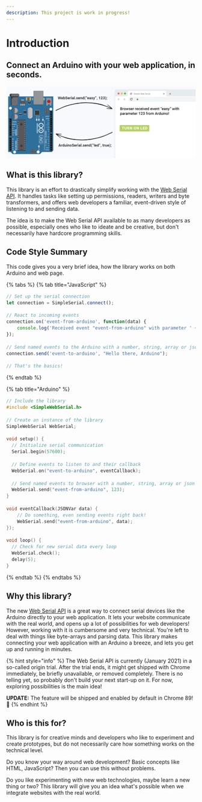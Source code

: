 ```yaml
---
description: This project is work in progress!
---
```


# Introduction

## Connect an Arduino with your web application, in seconds.

![](.gitbook/assets/titelbild-v4.jpg)

## What is this library?

This library is an effort to drastically simplify working with the [Web Serial API](https://wicg.github.io/serial/). It handles tasks like setting up permissions, readers, writers and byte transformers, and offers web developers a familiar, event-driven style of listening to and sending data.

The idea is to make the Web Serial API available to as many developers as possible, especially ones who like to ideate and be creative, but don't necessarily have hardcore programming skills.

## Code Style Summary

This code gives you a very brief idea, how the library works on both Arduino and web page.

{% tabs %}
{% tab title="JavaScript" %}
```javascript
// Set up the serial connection
let connection = SimpleSerial.connect();

// React to incoming events
connection.on('event-from-arduino', function(data) {
    console.log('Received event "event-from-arduino" with parameter ' + data)
});

// Send named events to the Arduino with a number, string, array or json object
connection.send('event-to-arduino', "Hello there, Arduino");

// That's the basics!
```
{% endtab %}

{% tab title="Arduino" %}
```c
// Include the library
#include <SimpleWebSerial.h>

// Create an instance of the library
SimpleWebSerial WebSerial;

void setup() {
  // Initialize serial communication
  Serial.begin(57600);
  
  // Define events to listen to and their callback
  WebSerial.on("event-to-arduino", eventCallback); 
  
  // Send named events to browser with a number, string, array or json object
  WebSerial.send("event-from-arduino", 123);
}

void eventCallback(JSONVar data) {
    // Do something, even sending events right back!
    WebSerial.send("event-from-arduino", data);
});

void loop() {
  // Check for new serial data every loop
  WebSerial.check();
  delay(5);
}
```
{% endtab %}
{% endtabs %}

## Why this library?

The new [Web Serial API](https://wicg.github.io/serial/) is a great way to connect serial devices like the Arduino directly to your web application. It lets your website communicate with the real world, and opens up a lot of possibilities for web developers! However, working with it is cumbersome and very technical. You're left to deal with things like byte-arrays and parsing data. This library makes connecting your web application with an Arduino a breeze, and lets you get up and running in minutes.

{% hint style="info" %}
The Web Serial API is currently \(January 2021\) in a so-called origin trial. After the trial ends, it might get shipped with Chrome immediately, be briefly unavailable, or removed completely. There is no telling yet, so probably don't build your next start-up on it. For now, exploring possibilities is the main idea!

**UPDATE:** The feature will be shipped and enabled by default in Chrome 89!🥳
{% endhint %}

## Who is this for?

This library is for creative minds and developers who like to experiment and create prototypes, but do not necessarily care how something works on the technical level.

Do you know your way around web development? Basic concepts like HTML, JavaScript? Then you can use this without problems.

Do you like experimenting with new web technologies, maybe learn a new thing or two? This library will give you an idea what's possible when we integrate websites with the real world.

